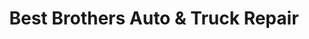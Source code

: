 ---
title: "Best Brothers Auto & Truck Repair"
url: /holbrook/best-brothers-auto-und-truck-repair/
shop: Autowerkstatt
---